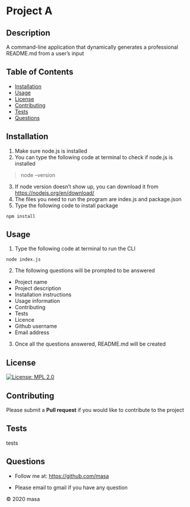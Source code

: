 # Project A

## Description
A command-line application that dynamically generates a professional README.md from a user’s input

## Table of Contents
* [Installation](#Installation)
* [Usage](#Usage)
* [License](#License)
* [Contributing](#Contributing)
* [Tests](#Tests)
* [Questions](#Questions)

## Installation
1.	Make sure node.js is installed
2.	You can type the following code at terminal to check if node.js is installed
>  node –version

3.	If node version doesn’t show up, you can download it from https://nodejs.org/en/download/
4.	The files you need to run the program are index.js and package.json
5.	Type the following code to install package
```
npm install
```


## Usage
1.	Type the following code at terminal to run the CLI
```
node index.js
```
2.	The following questions will be prompted to be answered
-	Project name
-	Project description
-	Installation instructions
-	Usage information
-	Contributing
-	Tests
-	Licence
-	Github username
-	Email address
3.	Once all the questions answered, README.md will be created


## License
[![License: MPL 2.0](https://img.shields.io/badge/License-MPL%202.0-brightgreen.svg)](https://opensource.org/licenses/MPL-2.0)

## Contributing
Please submit a **Pull request** if you would like to contribute to the project

## Tests
tests

## Questions
* Follow me at: <a href="https://github.com/masa" target="_blank">https://github.com/masa</a>

* Please email to gmail if you have any question

© 2020 masa
